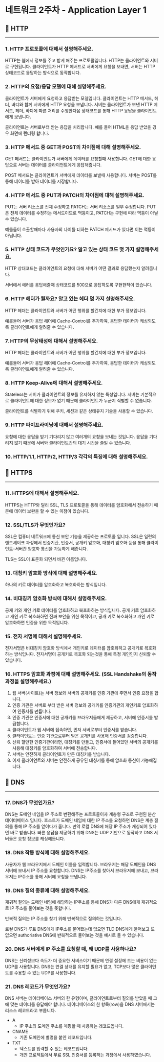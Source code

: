 # 네트워크 2주차 - Application Layer 1

## 📌 HTTP

---

### 1. HTTP 프로토콜에 대해서 설명해주세요.

HTTP는 웹에서 정보를 주고 받게 해주는 프로토콜입니다.
HTTP는 클라이언트와 서버로 구현됩니다.
클라이언트가 HTTP 메서드로 서버에게 요청을 보내면, 서버는 HTTP 상태코드로 응답하는 방식으로 동작합니다.

### 2. HTTP의 요청/응답 모델에 대해 설명해주세요.

클라이언트가 서버에게 요청하고 응답받는 모델입니다.
클라이언트는 HTTP 메서드, 헤더, 바디와 함께 서버에게 HTTP 요청을 보냅니다.
서버는 클라이언트가 보낸 HTTP 메서드, 헤더, 바디에 따른 처리를 수행한다음 상태코드를 통해 HTTP 응답을 클라이언트에게 보냅니다.

클라이언트는 서버로부터 받는 응답을 처리합니다. 예를 들어 HTML을 응답 받았을 경우 화면에 렌더링 합니다.

### 3. HTTP 메서드 중 GET과 POST의 차이점에 대해 설명해주세요.

GET 메서드는 클라이언트가 서버에게 데이터를 요청할때 사용합니다.
GET에 대한 응답으로 서버는 데이터를 클라이언트에게 응답해줍니다.

POST 메서드는 클라이언트가 서버에게 데이터를 보낼때 사용합니다.
서버는 POST를 통해 데이터를 받아 데이터를 저장합니다.

### 4. HTTP 메서드 중 PUT과 PATCH의 차이점에 대해 설명해주세요.

PUT는 서버 리소스를 전체 수정하고 PATCH는 서버 리소스를 일부 수정합니다.
PUT은 전체 데이터를 수정하는 메서드이므로 멱등이고,
PATCH는 구현에 따라 멱등이 아닐 수 있습니다.

예를들어 호출할때마다 사용자의 나이를 더하는 PATCH 메서드가 있다면 이는 멱등이 아닙니다.

### 5. HTTP 상태 코드가 무엇인가요? 알고 있는 상태 코드 몇 가지 설명해주세요.

HTTP 상태코드는 클라이언트의 요청에 대해 서버가 어떤 결과로 응답했는지 알려줍니다.

서버에서 에러를 응답해줄때 상태코드를 500으로 응답하도록 구현한적이 있습니다.

### 6. HTTP 헤더가 뭘까요? 알고 있는 헤더 몇 가지 설명해주세요.

HTTP 헤더는 클라이언트와 서버가 어떤 행위를 할건지에 대한 부가 정보입니다.

예를들어 서버가 응답 헤더에 Cache-Control를 추가하여, 응답한 데이터가 캐싱되도록 클라이언트에게 알려줄 수 있습니다.

### 7. HTTP의 무상태성에 대해서 설명해주세요.

HTTP 헤더는 클라이언트와 서버가 어떤 행위를 할건지에 대한 부가 정보입니다.

예를들어 서버가 응답 헤더에 Cache-Control를 추가하여, 응답한 데이터가 캐싱되도록 클라이언트에게 알려줄 수 있습니다.

### 8. HTTP Keep-Alive에 대해서 설명해주세요.

Stateless는 서버가 클라이언트의 정보를 유지하지 않는 특성입니다.
서버는 기본적으로 클라이언트에 대한 정보가 없기 때문에 클라이언트가 누군지 식별할 수 없습니다.

클라이언트를 식별하기 위해 쿠키, 세션과 같은 상태유지 기술을 사용할 수 있습니다.

### 9. HTTP 파이프라이닝에 대해서 설명해주세요.

요청에 대한 응답을 받기 기다리지 않고 여러개의 요청을 보내는 것입니다.
응답을 기다리지 않기 때문에 서버와 클라이언트간의 대기 시간을 줄일 수 있습니다.

### 10. HTTP/1.1, HTTP/2, HTTP/3 각각의 특징에 대해 설명해주세요.

## 📌 HTTPS

---

### 11. HTTPS에 대해서 설명해주세요.

HTTPS는 HTTP와 달리 SSL, TLS 프로토콜을 통해 데이터를 암호화해서 전송하기 때문에 데이터 보완을 할 수 있는 이점이 있습니다.

### 12. SSL/TLS가 무엇인가요?

SSL은 컴퓨터 네트워크에 통신 보안 기능을 제공하는 프로토콜 입니다.
SSL은 일련의 핸드셰이크 과정에서 인증기관, 인증서, 공개키 암호화, 대칭키 암호화 등을 통해 클라이언트-서버간 암호화 통신을 가능하게 해줍니다.

TLS는 SSL이 표준화 되면서 바뀐 이름입니다.

### 13. 대칭키 암호화 방식에 대해 설명해주세요.

하나의 키로 데이터를 암호화하고 복호화하는 방식입니다.

### 14. 비대칭키 암호화 방식에 대해서 설명해주세요.

공캐 키와 개인 키로 데이터를 암호화하고 복호화하는 방식입니다.
공개 키로 암호화하고 개인 키로 복호화하면 진짜 보안을 위한 목적이고, 공개 키로 복호화하고 개인 키로 암호화하면 인증을 위한 목적입니다.

### 15. 전자 서명에 대해서 설명해주세요.

전자서명은 비대칭키 암호화 방식에서 개인키로 데이터를 암호화하고 공개키로 복호화 하는 방식입니다.
전자서명이 공개키로 복호화 되는것을 통해 특정 개인인지 신뢰할 수 있습니다.

### 16. HTTPS 암호화 과정에 대해 설명해주세요. (SSL Handshake의 동작 과정을 설명해주세요.)

1. 웹 서버(사이트)는 서버 정보와 서버의 공개키를 인증 기관에 주면서 인증 요청을 합니다.
2. 인증 기관은 서버로 부터 받은 서버 정보와 공개키를 인증기관의 개인키로 암호화하여 인증서를 만듭니다.
3. 인증 기관은 인증서에 대한 공개키를 브라우저들에게 제공하고, 서버에 인증서를 발급합니다.
4. 클라이언트가 웹 서버에 접속하면, 먼저 서버로부터 인증서를 받습니다.
5. 클라이언트는 인증 기관으로부터 받은 공개키를 사용해 인증서를 검증합니다.
6. 신뢰 할만한 인증기관이라면, 대칭키를 만들고, 인증서에 들어있던 서버의 공개키를 사용해 대칭키를 암호화하여 서버에 전송합니다.
7. 서버는 안전하게 클라이언트가 만든 대칭키를 받습니다.
8. 이제 클라이언트와 서버는 안전하게 공유된 대칭키를 통해 암호화 통신이 가능해집니다.

## 📌 DNS

---

### 17. DNS가 무엇인가요?

DNS는 도메인 네임을 IP 주소로 변환해주는 프로토콜이자 계층형 구조로 구현된 분산 데이터베이스 입니다.
호스트가 도메인 네임에 대한 IP 주소를 요청하면 DNS은 계층 질의를 통해 IP 주소를 얻어다가 줍니다. 만약 로컬 DNS에 해당 IP 주소가 캐싱되어 있다면 바로 받습니다.
빠른 응답을 제공하기 위해 DNS는 UDP 기반으로 동작하고 DNS 서버들은 요청 정보를 캐싱해둡니다.

### 18. DNS 작동 방식에 대해 설명해주세요.

사용자가 웹 브라우저에서 도메인 이름을 입력합니다.
브라우저는 해당 도메인을 DNS 서버에 보내서 IP 주소를 요청합니다.
DNS는 IP주소를 찾아서 브라우저에 보내고, 브라우저는 IP주소를 통해 서버에 요청을 보냅니다.

### 19. DNS 질의 종류에 대해 설명해주세요.

재귀적 질의는 도메인 네임에 해당하는 IP주소를 통해 DNS가 다른 DNS에게 재귀적으로 IP 주소를 물어보는 것을 뜻합니다.

반복적 질의는 IP 주소를 찾기 위해 반복적으로 질의하는 것입니다.

로컬 DNS가 루트 DNS에게 IP주소를 물어봤는데 없으면 TLD DNS에게 물어보고 또 없으면 authoriative DNS에 반복적으로 물어보는 것을 예시로 들 수 있습니다.

### 20. DNS 서버에게 IP 주소를 요청할 때, 왜 UDP를 사용하나요?

DNS는 신뢰성보다 속도가 더 중요한 서비스이기 때문에 연결 설정에 드는 비용이 없는 UDP를 사용합니다.
DNS는 연결 상태를 유지할 필요가 없고, TCP보다 많은 클라이언트를 수용할 수 있는 UDP를 사용합니다.

### 21. DNS 레코드가 무엇인가요?

DNS 서버는 데이터베이스 서버의 한 유형이며, 클라이언트로부터 질의를 받았을 때 그에 맞는 데이터를 응답해야 합니다. 데이터베이스의 한 항목(row)을 DNS 서버에서는 리소스 레코드라고 부릅니다.

- A
    - IP 주소와 도메인 주소를 매핑할 때 사용하는 레코드입니다.
- CNAME
    - 기존 도메인에 별명을 붙인 레코드입니다.
- TXT
    - 텍스트를 입력할 수 있는 레코드입니다.
    - 개인 프로젝트에서 무료 SSL 인증서를 등록하는 과정에서 사용하였습니다.